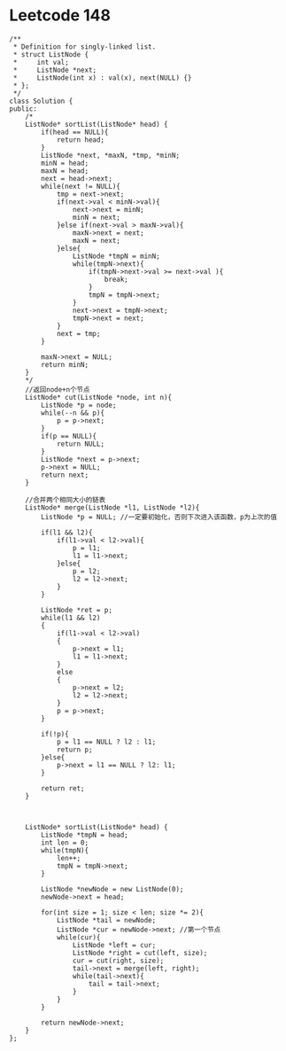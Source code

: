 # Leetcode 148
    /**
     * Definition for singly-linked list.
     * struct ListNode {
     *     int val;
     *     ListNode *next;
     *     ListNode(int x) : val(x), next(NULL) {}
     * };
     */
    class Solution {
    public:
        /*
        ListNode* sortList(ListNode* head) {
            if(head == NULL){
                return head;
            }
            ListNode *next, *maxN, *tmp, *minN;
            minN = head;
            maxN = head;
            next = head->next;
            while(next != NULL){
                tmp = next->next;
                if(next->val < minN->val){
                    next->next = minN;
                    minN = next;
                }else if(next->val > maxN->val){
                    maxN->next = next;
                    maxN = next;
                }else{
                    ListNode *tmpN = minN;
                    while(tmpN->next){
                        if(tmpN->next->val >= next->val ){
                            break;
                        }
                        tmpN = tmpN->next;
                    }
                    next->next = tmpN->next;
                    tmpN->next = next;
                }
                next = tmp;
            }

            maxN->next = NULL;
            return minN;       
        }
        */
        //返回node+n个节点
        ListNode* cut(ListNode *node, int n){
            ListNode *p = node;
            while(--n && p){
                p = p->next;
            }
            if(p == NULL){
                return NULL;
            }
            ListNode *next = p->next;
            p->next = NULL;
            return next;
        }

        //合并两个相同大小的链表
        ListNode* merge(ListNode *l1, ListNode *l2){
            ListNode *p = NULL; //一定要初始化，否则下次进入该函数，p为上次的值

            if(l1 && l2){
                if(l1->val < l2->val){
                    p = l1;
                    l1 = l1->next;
                }else{
                    p = l2;
                    l2 = l2->next;
                }
            }

            ListNode *ret = p;
            while(l1 && l2)
            {
                if(l1->val < l2->val)
                {
                    p->next = l1;
                    l1 = l1->next;
                }
                else
                {
                    p->next = l2;
                    l2 = l2->next;
                }
                p = p->next;
            }

            if(!p){
                p = l1 == NULL ? l2 : l1;
                return p;
            }else{
                p->next = l1 == NULL ? l2: l1;
            }

            return ret;
        }



        ListNode* sortList(ListNode* head) {
            ListNode *tmpN = head;
            int len = 0;
            while(tmpN){
                len++;
                tmpN = tmpN->next;
            }

            ListNode *newNode = new ListNode(0);
            newNode->next = head;

            for(int size = 1; size < len; size *= 2){
                ListNode *tail = newNode;
                ListNode *cur = newNode->next; //第一个节点
                while(cur){
                    ListNode *left = cur;
                    ListNode *right = cut(left, size);
                    cur = cut(right, size);
                    tail->next = merge(left, right);
                    while(tail->next){
                        tail = tail->next;
                    }
                }
            }

            return newNode->next;
        }    
    };
